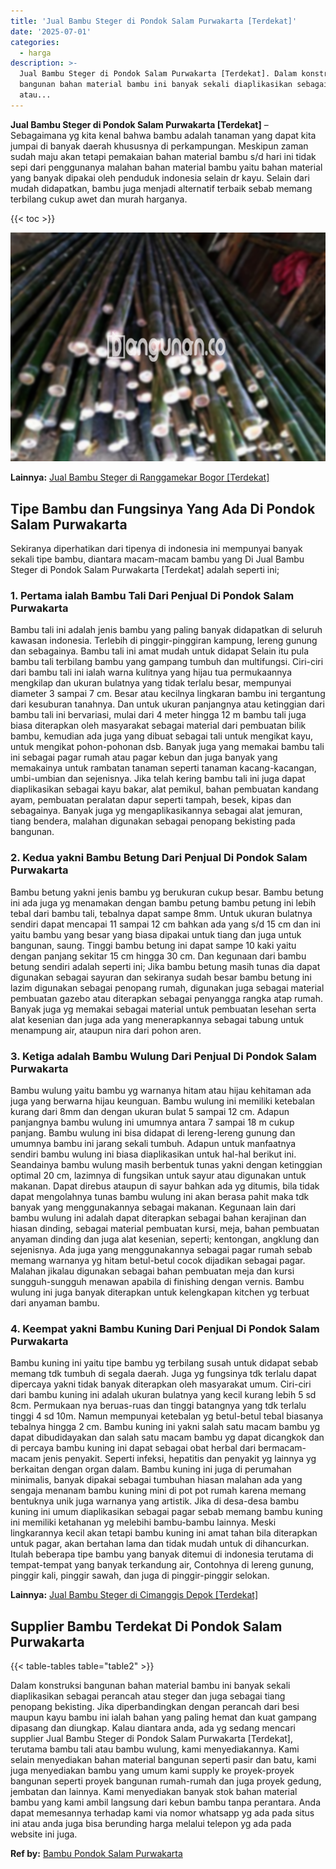 ```yaml
---
title: 'Jual Bambu Steger di Pondok Salam Purwakarta [Terdekat]'
date: '2025-07-01'
categories:
  - harga
description: >-
  Jual Bambu Steger di Pondok Salam Purwakarta [Terdekat]. Dalam konstruksi
  bangunan bahan material bambu ini banyak sekali diaplikasikan sebagai perancah
  atau...
---
```


**Jual Bambu Steger di Pondok Salam Purwakarta \[Terdekat\]** – Sebagaimana yg kita kenal bahwa bambu adalah tanaman yang dapat kita jumpai di banyak daerah khususnya di perkampungan. Meskipun zaman sudah maju akan tetapi pemakaian bahan material bambu s/d hari ini tidak sepi dari penggunanya malahan bahan material bambu yaitu bahan material yang banyak dipakai oleh penduduk indonesia selain dr kayu. Selain dari mudah didapatkan, bambu juga menjadi alternatif terbaik sebab memang terbilang cukup awet dan murah harganya.

{{< toc >}}

![Jual Bambu Steger di Pondok Salam Purwakarta [Terdekat]](/images/jual-bambu-tali-21.png)

**Lainnya:** [Jual Bambu Steger di Ranggamekar Bogor \[Terdekat\]](https://bambu.bangunan.co/jual-bambu-steger-di-ranggamekar-bogor-terdekat/)

## Tipe Bambu dan Fungsinya Yang Ada Di Pondok Salam Purwakarta

Sekiranya diperhatikan dari tipenya di indonesia ini mempunyai banyak sekali tipe bambu, diantara macam-macam bambu yang Di Jual Bambu Steger di Pondok Salam Purwakarta \[Terdekat\] adalah seperti ini;

### 1\. Pertama ialah Bambu Tali Dari Penjual Di Pondok Salam Purwakarta

Bambu tali ini adalah jenis bambu yang paling banyak didapatkan di seluruh kawasan indonesia. Terlebih di pinggir-pinggiran kampung, lereng gunung dan sebagainya. Bambu tali ini amat mudah untuk didapat Selain itu pula bambu tali terbilang bambu yang gampang tumbuh dan multifungsi. Ciri-ciri dari bambu tali ini ialah warna kulitnya yang hijau tua permukaannya mengkilap dan ukuran bulatnya yang tidak terlalu besar, mempunyai diameter 3 sampai 7 cm. Besar atau kecilnya lingkaran bambu ini tergantung dari kesuburan tanahnya. Dan untuk ukuran panjangnya atau ketinggian dari bambu tali ini bervariasi, mulai dari 4 meter hingga 12 m bambu tali juga biasa diterapkan oleh masyarakat sebagai material dari pembuatan bilik bambu, kemudian ada juga yang dibuat sebagai tali untuk mengikat kayu, untuk mengikat pohon-pohonan dsb. Banyak juga yang memakai bambu tali ini sebagai pagar rumah atau pagar kebun dan juga banyak yang memakainya untuk rambatan tanaman seperti tanaman kacang-kacangan, umbi-umbian dan sejenisnya. Jika telah kering bambu tali ini juga dapat diaplikasikan sebagai kayu bakar, alat pemikul, bahan pembuatan kandang ayam, pembuatan peralatan dapur seperti tampah, besek, kipas dan sebagainya. Banyak juga yg mengaplikasikannya sebagai alat jemuran, tiang bendera, malahan digunakan sebagai penopang bekisting pada bangunan.

### 2\. Kedua yakni Bambu Betung Dari Penjual Di Pondok Salam Purwakarta

Bambu betung yakni jenis bambu yg berukuran cukup besar. Bambu betung ini ada juga yg menamakan dengan bambu petung bambu petung ini lebih tebal dari bambu tali, tebalnya dapat sampe 8mm. Untuk ukuran bulatnya sendiri dapat mencapai 11 sampai 12 cm bahkan ada yang s/d 15 cm dan ini yaitu bambu yang besar yang biasa dipakai untuk tiang dan juga untuk bangunan, saung. Tinggi bambu betung ini dapat sampe 10 kaki yaitu dengan panjang sekitar 15 cm hingga 30 cm. Dan kegunaan dari bambu betung sendiri adalah seperti ini; Jika bambu betung masih tunas dia dapat digunakan sebagai sayuran dan sekiranya sudah besar bambu betung ini lazim digunakan sebagai penopang rumah, digunakan juga sebagai material pembuatan gazebo atau diterapkan sebagai penyangga rangka atap rumah. Banyak juga yg memakai sebagai material untuk pembuatan lesehan serta alat kesenian dan juga ada yang menerapkannya sebagai tabung untuk menampung air, ataupun nira dari pohon aren.

### 3\. Ketiga adalah Bambu Wulung Dari Penjual Di Pondok Salam Purwakarta

Bambu wulung yaitu bambu yg warnanya hitam atau hijau kehitaman ada juga yang berwarna hijau keunguan. Bambu wulung ini memiliki ketebalan kurang dari 8mm dan dengan ukuran bulat 5 sampai 12 cm. Adapun panjangnya bambu wulung ini umumnya antara 7 sampai 18 m cukup panjang. Bambu wulung ini bisa didapat di lereng-lereng gunung dan umumnya bambu ini jarang sekali tumbuh. Adapun untuk manfaatnya sendiri bambu wulung ini biasa diaplikasikan untuk hal-hal berikut ini. Seandainya bambu wulung masih berbentuk tunas yakni dengan ketinggian optimal 20 cm, lazimnya di fungsikan untuk sayur atau digunakan untuk makanan. Dapat direbus ataupun di sayur bahkan ada yg ditumis, bila tidak dapat mengolahnya tunas bambu wulung ini akan berasa pahit maka tdk banyak yang menggunakannya sebagai makanan. Kegunaan lain dari bambu wulung ini adalah dapat diterapkan sebagai bahan kerajinan dan hiasan dinding, sebagai material pembuatan kursi, meja, bahan pembuatan anyaman dinding dan juga alat kesenian, seperti; kentongan, angklung dan sejenisnya. Ada juga yang menggunakannya sebagai pagar rumah sebab memang warnanya yg hitam betul-betul cocok dijadikan sebagai pagar. Malahan jikalau digunakan sebagai bahan pembuatan meja dan kursi sungguh-sungguh menawan apabila di finishing dengan vernis. Bambu wulung ini juga banyak diterapkan untuk kelengkapan kitchen yg terbuat dari anyaman bambu.

### 4\. Keempat yakni Bambu Kuning Dari Penjual Di Pondok Salam Purwakarta

Bambu kuning ini yaitu tipe bambu yg terbilang susah untuk didapat sebab memang tdk tumbuh di segala daerah. Juga yg fungsinya tdk terlalu dapat dipercaya yakni tidak banyak diterapkan oleh masyarakat umum. Ciri-ciri dari bambu kuning ini adalah ukuran bulatnya yang kecil kurang lebih 5 sd 8cm. Permukaan nya beruas-ruas dan tinggi batangnya yang tdk terlalu tinggi 4 sd 10m. Namun mempunyai ketebalan yg betul-betul tebal biasanya tebalnya hingga 2 cm. Bambu kuning ini yakni salah satu macam bambu yg dapat dibudidayakan dan salah satu macam bambu yg dapat dicangkok dan di percaya bambu kuning ini dapat sebagai obat herbal dari bermacam-macam jenis penyakit. Seperti infeksi, hepatitis dan penyakit yg lainnya yg berkaitan dengan organ dalam. Bambu kuning ini juga di perumahan minimalis, banyak dipakai sebagai tumbuhan hiasan malahan ada yang sengaja menanam bambu kuning mini di pot pot rumah karena memang bentuknya unik juga warnanya yang artistik. Jika di desa-desa bambu kuning ini umum diaplikasikan sebagai pagar sebab memang bambu kuning ini memiliki ketahanan yg melebihi bambu-bambu lainnya. Meski lingkarannya kecil akan tetapi bambu kuning ini amat tahan bila diterapkan untuk pagar, akan bertahan lama dan tidak mudah untuk di dihancurkan. Itulah beberapa tipe bambu yang banyak ditemui di indonesia terutama di tempat-tempat yang banyak terkandung air, Contohnya di lereng gunung, pinggir kali, pinggir sawah, dan juga di pinggir-pinggir selokan.

**Lainnya:** [Jual Bambu Steger di Cimanggis Depok \[Terdekat\]](https://bambu.bangunan.co/jual-bambu-steger-di-cimanggis-depok-terdekat/)

## Supplier Bambu Terdekat Di Pondok Salam Purwakarta

{{< table-tables table="table2" >}}

Dalam konstruksi bangunan bahan material bambu ini banyak sekali diaplikasikan sebagai perancah atau steger dan juga sebagai tiang penopang bekisting. Jika diperbandingkan dengan perancah dari besi maupun kayu bambu ini ialah bahan yang paling hemat dan kuat gampang dipasang dan diungkap. Kalau diantara anda, ada yg sedang mencari supplier Jual Bambu Steger di Pondok Salam Purwakarta \[Terdekat\], terutama bambu tali atau bambu wulung, kami menyediakannya. Kami selain menyediakan bahan material bangunan seperti pasir dan batu, kami juga menyediakan bambu yang umum kami supply ke proyek-proyek bangunan seperti proyek bangunan rumah-rumah dan juga proyek gedung, jembatan dan lainnya. Kami menyediakan banyak stok bahan material bambu yang kami ambil langsung dari kebun bambu tanpa perantara. Anda dapat memesannya terhadap kami via nomor whatsapp yg ada pada situs ini atau anda juga bisa berunding harga melalui telepon yg ada pada website ini juga.

**Ref by:** [Bambu Pondok Salam Purwakarta](https://id.wikipedia.org/wiki/Bambu)
